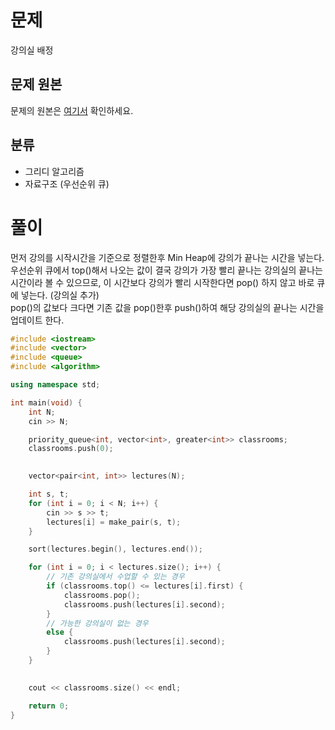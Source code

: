 # 문제
강의실 배정
## 문제 원본
문제의 원본은 [여기서](https://www.acmicpc.net/problem/2217) 확인하세요.

## 분류
* 그리디 알고리즘
* 자료구조 (우선순위 큐)

# 풀이

먼저 강의를 시작시간을 기준으로 정렬한후 Min Heap에 강의가 끝나는 시간을 넣는다.   
우선순위 큐에서 top()해서 나오는 값이 결국 강의가 가장 빨리 끝나는 강의실의 끝나는 시간이라 볼 수 있으므로, 이 시간보다 강의가 빨리 시작한다면 pop() 하지 않고 바로 큐에 넣는다. (강의실 추가)   
pop()의 값보다 크다면 기존 값을 pop()한후 push()하여 해당 강의실의 끝나는 시간을 업데이트 한다.

``` c++
#include <iostream>
#include <vector>
#include <queue>
#include <algorithm>

using namespace std;

int main(void) {
    int N;
    cin >> N;

    priority_queue<int, vector<int>, greater<int>> classrooms;
    classrooms.push(0);
    

    vector<pair<int, int>> lectures(N);

    int s, t;
    for (int i = 0; i < N; i++) {
        cin >> s >> t;
        lectures[i] = make_pair(s, t);
    }

    sort(lectures.begin(), lectures.end());

    for (int i = 0; i < lectures.size(); i++) {
        // 기존 강의실에서 수업할 수 있는 경우
        if (classrooms.top() <= lectures[i].first) {
            classrooms.pop();
            classrooms.push(lectures[i].second);
        } 
        // 가능한 강의실이 없는 경우
        else {
            classrooms.push(lectures[i].second);
        }
    }
    

    cout << classrooms.size() << endl;

    return 0;
}
```
